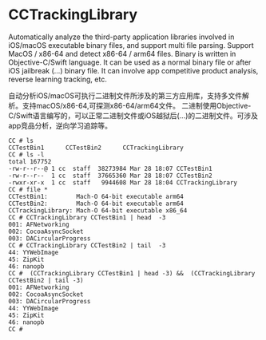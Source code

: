 # CCTrackingLibrary

Automatically analyze the third-party application libraries involved in iOS/macOS executable binary files,
and support multi file parsing. Support MacOS / x86-64 and detect x86-64 / arm64 files.
Binary is written in Objective-C/Swift language. It can be used as a normal binary file or after iOS jailbreak (...) binary file. 
It can involve app competitive product analysis, reverse learning tracking, etc.

自动分析iOS/macOS可执行二进制文件所涉及的第三方应用库，支持多文件解析。支持macOS/x86-64,可探测x86-64/arm64文件。
二进制使用Objective-C/Swift语言编写的，可以正常二进制文件或iOS越狱后(...)的二进制文件。可涉及app竞品分析，逆向学习追踪等。

```shell
CC # ls
CCTestBin1		CCTestBin2		CCTrackingLibrary
CC # ls -l
total 167752
-rw-r--r--@ 1 cc  staff  38273984 Mar 28 18:07 CCTestBin1
-rw-r--r--  1 cc  staff  37665360 Mar 28 18:07 CCTestBin2
-rwxr-xr-x  1 cc  staff   9944608 Mar 28 18:04 CCTrackingLibrary
CC # file *
CCTestBin1:        Mach-O 64-bit executable arm64
CCTestBin2:        Mach-O 64-bit executable arm64
CCTrackingLibrary: Mach-O 64-bit executable x86_64
CC # CCTrackingLibrary CCTestBin1 | head  -3
001: AFNetworking
002: CocoaAsyncSocket
003: DACircularProgress
CC # CCTrackingLibrary CCTestBin2 | tail  -3
44: YYWebImage
45: ZipKit
46: nanopb
CC #  (CCTrackingLibrary CCTestBin1 | head -3) &&  (CCTrackingLibrary CCTestBin2 | tail -3)
001: AFNetworking
002: CocoaAsyncSocket
003: DACircularProgress
44: YYWebImage
45: ZipKit
46: nanopb
CC #
```

